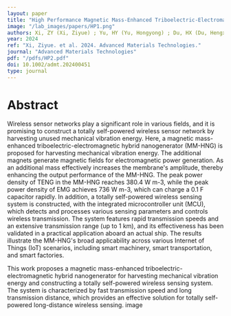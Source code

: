 ```yaml
---
layout: paper
title: "High Performance Magnetic Mass-Enhanced Triboelectric-Electromagnetic Hybrid Vibration Energy Harvester Enabling Totally Self-Powered Long-Distance Wireless Sensing"
image: "/lab_images/papers/HP1.png"
authors: Xi, ZY (Xi, Ziyue) ; Yu, HY (Yu, Hongyong) ; Du, HX (Du, Hengxu) ; Yang, HY (Yang, Hengyi) ; Wang, YW (Wang, Yawei) ; Guan, MY (Guan, Mengyuan) ; Wang, ZY (Wang, Zhaoyang) ; Wang, H (Wang, Hao) ; Du, TL (Du, Taili) ; Xu, MY (Xu, Minyi)
year: 2024
ref: "Xi, Ziyue. et al. 2024. Advanced Materials Technologies."
journal: "Advanced Materials Technologies"
pdf: "/pdfs/HP2.pdf"
doi: 10.1002/admt.202400451
type: journal
---
```


# Abstract


Wireless sensor networks play a significant role in various fields, and it is promising to construct a totally self-powered wireless sensor network by harvesting unused mechanical vibration energy. Here, a magnetic mass-enhanced triboelectric-electromagnetic hybrid nanogenerator (MM-HNG) is proposed for harvesting mechanical vibration energy. The additional magnets generate magnetic fields for electromagnetic power generation. As an additional mass effectively increases the membrane's amplitude, thereby enhancing the output performance of the MM-HNG. The peak power density of TENG in the MM-HNG reaches 380.4 W m-3, while the peak power density of EMG achieves 736 W m-3, which can charge a 0.1 F capacitor rapidly. In addition, a totally self-powered wireless sensing system is constructed, with the integrated microcontroller unit (MCU), which detects and processes various sensing parameters and controls wireless transmission. The system features rapid transmission speeds and an extensive transmission range (up to 1 km), and its effectiveness has been validated in a practical application aboard an actual ship. The results illustrate the MM-HNG's broad applicability across various Internet of Things (IoT) scenarios, including smart machinery, smart transportation, and smart factories.

This work proposes a magnetic mass-enhanced triboelectric-electromagnetic hybrid nanogenerator for harvesting mechanical vibration energy and constructing a totally self-powered wireless sensing system. The system is characterized by fast transmission speed and long transmission distance, which provides an effective solution for totally self-powered long-distance wireless sensing. image



